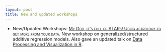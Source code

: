 ```yaml
---
layout: post
title: New and updated workshops
---
```

- New/Updated Workshops: [<span style="font-variant:small-caps;">My God, it's full of STARs! Using astrology to get more from your data</span>](../workshops/stars/). New workshop on generalized/structured additive regression models.  Also gave an updated talk on [<span itemprop="name">Data Processing and Visualization in R</span>](../workshops/DataProcViz/).

